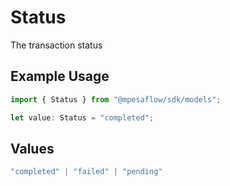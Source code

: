 # Status

The transaction status

## Example Usage

```typescript
import { Status } from "@mpesaflow/sdk/models";

let value: Status = "completed";
```

## Values

```typescript
"completed" | "failed" | "pending"
```